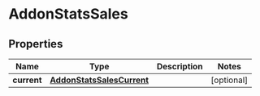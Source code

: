 

# AddonStatsSales


## Properties

Name | Type | Description | Notes
------------ | ------------- | ------------- | -------------
**current** | [**AddonStatsSalesCurrent**](AddonStatsSalesCurrent.md) |  |  [optional]




